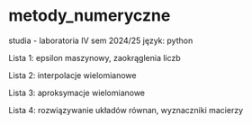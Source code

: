 # metody_numeryczne
studia - laboratoria
IV sem 2024/25
język: python

Lista 1: epsilon maszynowy, zaokrąglenia liczb

Lista 2: interpolacje wielomianowe

Lista 3: aproksymacje wielomianowe

Lista 4: rozwiązywanie układów równan, wyznaczniki macierzy

